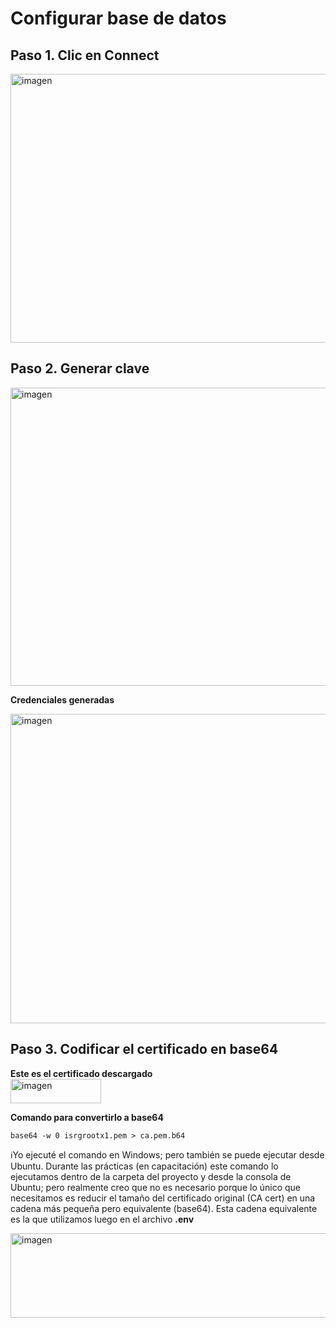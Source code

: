 # Configurar base de datos

## Paso 1. Clic en Connect

<img width="920" height="430" alt="imagen" src="https://github.com/user-attachments/assets/be206195-17f3-44de-9eef-f0f460b00ab8" />

## Paso 2. Generar clave

<img width="763" height="477" alt="imagen" src="https://github.com/user-attachments/assets/8c8729de-28d4-4120-b4da-2554019b5ed6" />  

**Credenciales generadas**  

<img width="684" height="495" alt="imagen" src="https://github.com/user-attachments/assets/3e0ef896-1c19-420a-ba72-2e821bdcbc13" />

## Paso 3. Codificar el certificado en base64
**Este es el certificado descargado**  
<img width="145" height="39" alt="imagen" src="https://github.com/user-attachments/assets/64802d5f-9b49-4544-bb8d-2e25e970d50f" />

**Comando para convertirlo a base64**  

```
base64 -w 0 isrgrootx1.pem > ca.pem.b64
```

ℹ️Yo ejecuté el comando en Windows; pero también se puede ejecutar desde Ubuntu. Durante las prácticas (en capacitación) este comando lo ejecutamos dentro de la carpeta del proyecto y desde la consola de Ubuntu; pero realmente creo que no es necesario porque lo único que necesitamos es reducir el tamaño del certificado original (CA cert) en una cadena más pequeña pero equivalente (base64).  Esta cadena equivalente es la que utilizamos luego en el archivo **.env**  

<img width="653" height="135" alt="imagen" src="https://github.com/user-attachments/assets/22865f09-8c8c-4dd6-af5a-88c50d3f7264" />



